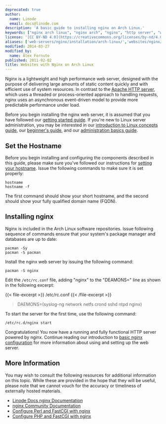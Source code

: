 ```yaml
---
deprecated: true
author:
  name: Linode
  email: docs@linode.com
description: 'A basic guide to installing nginx on Arch Linux.'
keywords: ["nginx arch linux", "nginx arch", "nginx", "http server", "web server"]
license: '[CC BY-ND 4.0](https://creativecommons.org/licenses/by-nd/4.0)'
aliases: ['web-servers/nginx/installation/arch-linux/','websites/nginx/websites-with-nginx-on-arch-linux/']
modified: 2014-03-27
modified_by:
  name: Alex Fornuto
published: 2011-02-02
title: Websites with Nginx on Arch Linux
---
```


Nginx is a lightweight and high performance web server, designed with the purpose of delivering large amounts of static content quickly and with efficient use of system resources. In contrast to the [Apache HTTP server](/docs/web-servers/apache/), which uses a threaded or process-oriented approach to handling requests, nginx uses an asynchronous event-driven model to provide more predictable performance under load.

Before you begin installing the nginx web server, it is assumed that you have followed our [getting started guide](/docs/getting-started/). If you're new to Linux server administration, you may be interested in our [introduction to Linux concepts guide](/docs/tools-reference/introduction-to-linux-concepts), our [beginner's guide](/docs/beginners-guide/), and our [administration basics guide](/docs/using-linux/administration-basics).

Set the Hostname
----------------

Before you begin installing and configuring the components described in this guide, please make sure you've followed our instructions for [setting your hostname](/docs/getting-started#sph_set-the-hostname). Issue the following commands to make sure it is set properly:

    hostname
    hostname -f

The first command should show your short hostname, and the second should show your fully qualified domain name (FQDN).

Installing nginx
----------------

Nginx is included in the Arch Linux software repositories. Issue following sequence of commands ensure that your system's package manager and databases are up to date:

    pacman -Sy
    pacman -S pacman

Install the nginx web server by issuing the following command:

    pacman -S nginx

Edit the `/etc/rc.conf` file, adding "nginx" to the "DEAMONS=" line as shown in the following excerpt:

{{< file-excerpt >}}
/etc/rc.conf
{{< /file-excerpt >}}

> DAEMONS=(syslog-ng network netfs crond sshd ntpd nginx)

To start the server for the first time, use the following command:

    /etc/rc.d/nginx start

Congratulations! You now have a running and fully functional HTTP server powered by nginx. Continue reading our introduction to [basic nginx configuration](/docs/websites/nginx/basic-nginx-configuration) for more information about using and setting up the web server.

More Information
----------------

You may wish to consult the following resources for additional information on this topic. While these are provided in the hope that they will be useful, please note that we cannot vouch for the accuracy or timeliness of externally hosted materials.

- [Linode Docs nginx Documentation](/docs/web-servers/nginx/)
- [nginx Community Documentation](http://wiki.nginx.org)
- [Configure Perl and FastCGI with nginx](/docs/web-servers/nginx/perl-fastcgi/arch-linux)
- [Configure PHP and FastCGI with nginx](/docs/web-servers/nginx/php-fastcgi/arch-linux)
